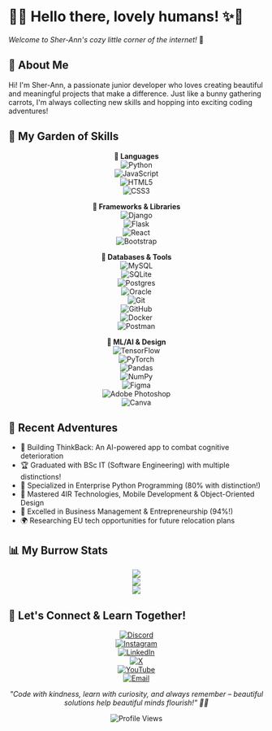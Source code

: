 
  
# 🐰✨ Hello there, lovely humans! ✨🐰


  

*Welcome to Sher-Ann's cozy little corner of the internet!* 🌸

</div>

## 🌷 About Me

Hi! I'm Sher-Ann, a passionate junior developer who loves creating beautiful and meaningful projects that make a difference. Just like a bunny gathering carrots, I'm always collecting new skills and hopping into exciting coding adventures! 



## 🌺 My Garden of Skills

<div align="center">

**🌸 Languages**  
![Python](https://img.shields.io/badge/python-3670A0?style=for-the-badge&logo=python&logoColor=ffdd54)  
![JavaScript](https://img.shields.io/badge/javascript-%23323330.svg?style=for-the-badge&logo=javascript&logoColor=%23F7DF1E)  
![HTML5](https://img.shields.io/badge/html5-%23E34F26.svg?style=for-the-badge&logo=html5&logoColor=white)  
![CSS3](https://img.shields.io/badge/css3-%231572B6.svg?style=for-the-badge&logo=css3&logoColor=white)  

**🌿 Frameworks & Libraries**  
![Django](https://img.shields.io/badge/django-%23092E20.svg?style=for-the-badge&logo=django&logoColor=white)  
![Flask](https://img.shields.io/badge/flask-%23000.svg?style=for-the-badge&logo=flask&logoColor=white)  
![React](https://img.shields.io/badge/react-%2320232a.svg?style=for-the-badge&logo=react&logoColor=%2361DAFB)  
![Bootstrap](https://img.shields.io/badge/bootstrap-%238511FA.svg?style=for-the-badge&logo=bootstrap&logoColor=white)  

**🌷 Databases & Tools**  
![MySQL](https://img.shields.io/badge/mysql-4479A1.svg?style=for-the-badge&logo=mysql&logoColor=white)  
![SQLite](https://img.shields.io/badge/sqlite-%2307405e.svg?style=for-the-badge&logo=sqlite&logoColor=white)  
![Postgres](https://img.shields.io/badge/postgres-%23316192.svg?style=for-the-badge&logo=postgresql&logoColor=white)  
![Oracle](https://img.shields.io/badge/Oracle-F80000?style=for-the-badge&logo=oracle&logoColor=white)  
![Git](https://img.shields.io/badge/git-%23F05033.svg?style=for-the-badge&logo=git&logoColor=white)  
![GitHub](https://img.shields.io/badge/github-%23121011.svg?style=for-the-badge&logo=github&logoColor=white)  
![Docker](https://img.shields.io/badge/docker-%230db7ed.svg?style=for-the-badge&logo=docker&logoColor=white)  
![Postman](https://img.shields.io/badge/Postman-FF6C37?style=for-the-badge&logo=postman&logoColor=white)  

**🦄 ML/AI & Design**  
![TensorFlow](https://img.shields.io/badge/TensorFlow-%23FF6F00.svg?style=for-the-badge&logo=TensorFlow&logoColor=white)  
![PyTorch](https://img.shields.io/badge/PyTorch-%23EE4C2C.svg?style=for-the-badge&logo=PyTorch&logoColor=white)  
![Pandas](https://img.shields.io/badge/pandas-%23150458.svg?style=for-the-badge&logo=pandas&logoColor=white)  
![NumPy](https://img.shields.io/badge/numpy-%23013243.svg?style=for-the-badge&logo=numpy&logoColor=white)  
![Figma](https://img.shields.io/badge/figma-%23F24E1E.svg?style=for-the-badge&logo=figma&logoColor=white)  
![Adobe Photoshop](https://img.shields.io/badge/adobe%20photoshop-%2331A8FF.svg?style=for-the-badge&logo=adobe%20photoshop&logoColor=white)  
![Canva](https://img.shields.io/badge/Canva-%2300C4CC.svg?style=for-the-badge&logo=Canva&logoColor=white)  

</div>


## 🐇 Recent Adventures
- 🧠 Building ThinkBack: An AI-powered app to combat cognitive deterioration  
- 🏆 Graduated with BSc IT (Software Engineering) with multiple distinctions!  
- 🌸 Specialized in Enterprise Python Programming (80% with distinction!)  
- 🥕 Mastered 4IR Technologies, Mobile Development & Object-Oriented Design  
- 🎀 Excelled in Business Management & Entrepreneurship (94%!)  
- 🌍 Researching EU tech opportunities for future relocation plans  


## 📊 My Burrow Stats

<div align="center">

![](https://github-readme-stats.vercel.app/api?username=annrehs&theme=tokyonight&hide_border=false&include_all_commits=true&count_private=true)  
![](https://nirzak-streak-stats.vercel.app/?user=annrehs&theme=tokyonight&hide_border=false)  
![](https://github-readme-stats.vercel.app/api/top-langs/?username=annrehs&theme=tokyonight&hide_border=false&include_all_commits=true&count_private=true&layout=compact)

</div>


## 🌸 Let's Connect & Learn Together!

<div align="center">

[![Discord](https://img.shields.io/badge/Discord-%237289DA.svg?logo=discord&logoColor=white)](https://discord.gg/kunvPdvAsS)  
[![Instagram](https://img.shields.io/badge/Instagram-%23E4405F.svg?logo=Instagram&logoColor=white)](https://www.instagram.com/ann.rehs?igsh=MTMxOXByc2I3cG85cA==)  
[![LinkedIn](https://img.shields.io/badge/LinkedIn-%230077B5.svg?logo=linkedin&logoColor=white)](https://www.linkedin.com/in/sher-ann-naidoo)  
[![X](https://img.shields.io/badge/X-black.svg?logo=X&logoColor=white)](https://x.com/annrehs?t=hlyyyOaoylVe-wMeGO0r2Q&s=09)  
[![YouTube](https://img.shields.io/badge/YouTube-%23FF0000.svg?logo=YouTube&logoColor=white)](https://www.youtube.com/@annrehs)  
[![Email](https://img.shields.io/badge/Email-D14836?logo=gmail&logoColor=white)](mailto:swe.annrehs@gmail.com)  

</div>


<div align="center">
  
*"Code with kindness, learn with curiosity, and always remember – beautiful solutions help beautiful minds flourish!" 🧠✨*


![Profile Views](https://komarev.com/ghpvc/?username=annrehs&color=E6A4B4&style=flat-square&label=Visitors)

</div>


